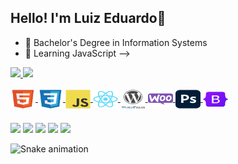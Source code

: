 ## Hello! I'm Luiz Eduardo👋

- 🔭 Bachelor's Degree in Information Systems
- 🌱 Learning JavaScript
-->

<div>
  <a href="https://github.com/luizeduardolica">
  <img height="180em" src="https://github-readme-stats.vercel.app/api?username=dudu96s&show_icons=true&theme=radical&include_all_commits=true&count_private=true"/>
  <img height="180em" src="https://github-readme-stats.vercel.app/api/top-langs/?username=dudu96s&layout=compact&langs_count=7&theme=radical"/>
</div><div style="display: inline_block"><br>
  <img align="center" alt="Dudu-HTML" height="30" width="40" src="https://raw.githubusercontent.com/devicons/devicon/master/icons/html5/html5-original.svg">
  <img align="center" alt="Dudu-CSS" height="30" width="40" src="https://raw.githubusercontent.com/devicons/devicon/master/icons/css3/css3-original.svg">
  <img align="center" alt="Dudu-JavaScript" height="30" width="40" src="https://github.com/devicons/devicon/blob/master/icons/javascript/javascript-original.svg">
  <img align="center" alt="Dudu-React" height="30" width="40" src="https://github.com/devicons/devicon/blob/master/icons/react/react-original.svg">
  <img align="center" alt="Dudu-Wordpress" height="30" width="40" src="https://github.com/devicons/devicon/blob/master/icons/wordpress/wordpress-original.svg">
  <img align="center" alt="Dudu-Woocommerce" height="30" width="40" src="https://github.com/devicons/devicon/blob/master/icons/woocommerce/woocommerce-original.svg">
  <img align="center" alt="Dudu-Photoshop" height="30" width="40" src="https://github.com/devicons/devicon/blob/master/icons/photoshop/photoshop-plain.svg">
  <img align="center" alt="Dudu-Bootstrap" height="30" width="40" src="https://raw.githubusercontent.com/devicons/devicon/master/icons/bootstrap/bootstrap-original.svg">

###

<div> 
  <a href="https://www.youtube.com/channel/UCmwVMAODJLHs4I71tiL2XRg" target="_blank"><img src="https://img.shields.io/badge/YouTube-FF0000?style=for-the-badge&logo=youtube&logoColor=white" target="_blank"></a>
  <a href="https://instagram.com/luizeduardolica" target="_blank"><img src="https://img.shields.io/badge/-Instagram-%23E4405F?style=for-the-badge&logo=instagram&logoColor=white" target="_blank"></a>
 	<a href="https://www.twitch.tv/dudu96s" target="_blank"><img src="https://img.shields.io/badge/Twitch-9146FF?style=for-the-badge&logo=twitch&logoColor=white" target="_blank"></a>
  <a href = "mailto:luizeduardolimacarlos@gmail.com"><img src="https://img.shields.io/badge/-Gmail-%23333?style=for-the-badge&logo=gmail&logoColor=white" target="_blank"></a>
  <a href="https://www.linkedin.com/in/luizeduardolima" target="_blank"><img src="https://img.shields.io/badge/-LinkedIn-%230077B5?style=for-the-badge&logo=linkedin&logoColor=white" target="_blank"></a> 
 
  ![Snake animation](https://github.com/CompetitiveLin/Snake-in-Contribution-Grid)
 
</div>
